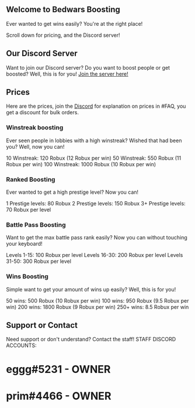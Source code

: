 ## Welcome to Bedwars Boosting

Ever wanted to get wins easily? You're at the right place!

Scroll down for pricing, and the Discord server!

## Our Discord Server
Want to join our Discord server? Do you want to boost people or get boosted? Well, this is for you!
[Join the server here!](https://discord.gg/hUCrRJQy4V)

## Prices

Here are the prices, join the [Discord](https://discord.gg/hUCrRJQy4V) for explanation on prices in #FAQ, you get a discount for bulk orders.

### Winstreak boosting
Ever seen people in lobbies with a high winstreak? Wished that had been you? Well, now you can!

10 Winstreak: 120 Robux (12 Robux per win)
50 Winstreak: 550 Robux (11 Robux per win)
100 Winstreak: 1000 Robux (10 Robux per win)

### Ranked Boosting
Ever wanted to get a high prestige level? Now you can!

1 Prestige levels: 80 Robux
2 Prestige levels: 150 Robux
3+ Prestige levels: 70 Robux per level

### Battle Pass Boosting
Want to get the max battle pass rank easily? Now you can without touching your keyboard!

Levels 1-15: 100 Robux per level
Levels 16-30: 200 Robux per level
Levels 31-50: 300 Robux per level

### Wins Boosting
Simple want to get your amount of wins up easily? Well, this is for you!

50 wins: 500 Robux (10 Robux per win)
100 wins: 950 Robux (9.5 Robux per win)
200 wins: 1800 Robux (9 Robux per win)
250+ wins: 8.5 Robux per win

## Support or Contact

Need support or don't understand? Contact the staff!
STAFF DISCORD ACCOUNTS:
# eggg#5231 - OWNER
# prim#4466 - OWNER
